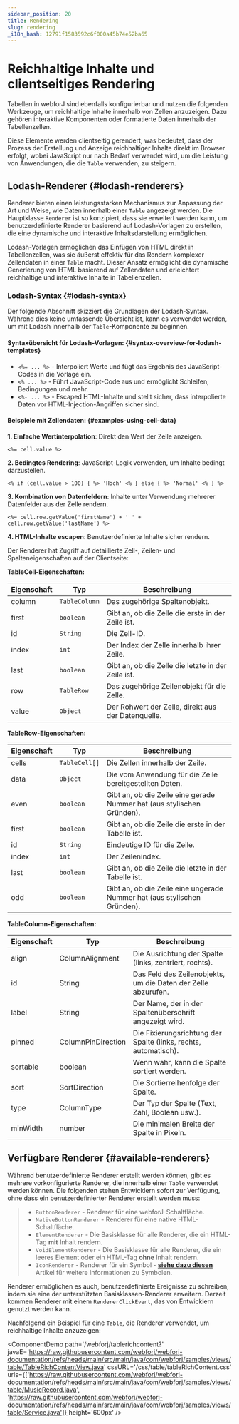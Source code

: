```yaml
---
sidebar_position: 20
title: Rendering
slug: rendering
_i18n_hash: 12791f1583592c6f000a45b74e52ba65
---
```

# Reichhaltige Inhalte und clientseitiges Rendering

Tabellen in webforJ sind ebenfalls konfigurierbar und nutzen die folgenden Werkzeuge, um reichhaltige Inhalte innerhalb von Zellen anzuzeigen. Dazu gehören interaktive Komponenten oder formatierte Daten innerhalb der Tabellenzellen.

Diese Elemente werden clientseitig gerendert, was bedeutet, dass der Prozess der Erstellung und Anzeige reichhaltiger Inhalte direkt im Browser erfolgt, wobei JavaScript nur nach Bedarf verwendet wird, um die Leistung von Anwendungen, die die `Table` verwenden, zu steigern.

## Lodash-Renderer {#lodash-renderers}

Renderer bieten einen leistungsstarken Mechanismus zur Anpassung der Art und Weise, wie Daten innerhalb einer `Table` angezeigt werden. Die Hauptklasse `Renderer` ist so konzipiert, dass sie erweitert werden kann, um benutzerdefinierte Renderer basierend auf Lodash-Vorlagen zu erstellen, die eine dynamische und interaktive Inhaltsdarstellung ermöglichen.

Lodash-Vorlagen ermöglichen das Einfügen von HTML direkt in Tabellenzellen, was sie äußerst effektiv für das Rendern komplexer Zellendaten in einer `Table` macht. Dieser Ansatz ermöglicht die dynamische Generierung von HTML basierend auf Zellendaten und erleichtert reichhaltige und interaktive Inhalte in Tabellenzellen.

### Lodash-Syntax {#lodash-syntax}

Der folgende Abschnitt skizziert die Grundlagen der Lodash-Syntax. Während dies keine umfassende Übersicht ist, kann es verwendet werden, um mit Lodash innerhalb der `Table`-Komponente zu beginnen.

#### Syntaxübersicht für Lodash-Vorlagen: {#syntax-overview-for-lodash-templates}

- `<%= ... %>` - Interpoliert Werte und fügt das Ergebnis des JavaScript-Codes in die Vorlage ein.
- `<% ... %>` - Führt JavaScript-Code aus und ermöglicht Schleifen, Bedingungen und mehr.
- `<%- ... %>` - Escaped HTML-Inhalte und stellt sicher, dass interpolierte Daten vor HTML-Injection-Angriffen sicher sind.

#### Beispiele mit Zellendaten: {#examples-using-cell-data}

**1. Einfache Wertinterpolation**: Direkt den Wert der Zelle anzeigen.

`<%= cell.value %>`

**2. Bedingtes Rendering**: JavaScript-Logik verwenden, um Inhalte bedingt darzustellen.

`<% if (cell.value > 100) { %> 'Hoch' <% } else { %> 'Normal' <% } %>`

**3. Kombination von Datenfeldern**: Inhalte unter Verwendung mehrerer Datenfelder aus der Zelle rendern.

`<%= cell.row.getValue('firstName') + ' ' + cell.row.getValue('lastName') %>`

**4. HTML-Inhalte escapen**: Benutzerdefinierte Inhalte sicher rendern.

Der Renderer hat Zugriff auf detaillierte Zell-, Zeilen- und Spalteneigenschaften auf der Clientseite:

**TableCell-Eigenschaften:**

|Eigenschaft	|Typ	|Beschreibung|
|-|-|-|
|column|`TableColumn`|Das zugehörige Spaltenobjekt.|
|first|`boolean`|Gibt an, ob die Zelle die erste in der Zeile ist.|
|id|`String`|Die Zell-ID.|
|index|`int`|Der Index der Zelle innerhalb ihrer Zeile.|
|last|`boolean`|Gibt an, ob die Zelle die letzte in der Zeile ist.|
|row|`TableRow`|Das zugehörige Zeilenobjekt für die Zelle.|
|value|`Object`|Der Rohwert der Zelle, direkt aus der Datenquelle.|

**TableRow-Eigenschaften:**

|Eigenschaft|Typ|Beschreibung|
|-|-|-|
|cells|`TableCell[]`|Die Zellen innerhalb der Zeile.|
|data|`Object`|Die vom Anwendung für die Zeile bereitgestellten Daten.|
|even|`boolean`|Gibt an, ob die Zeile eine gerade Nummer hat (aus stylischen Gründen).|
|first|`boolean`|Gibt an, ob die Zeile die erste in der Tabelle ist.|
|id|`String`|Eindeutige ID für die Zeile.|
|index|`int`|Der Zeilenindex.|
|last|`boolean`|Gibt an, ob die Zeile die letzte in der Tabelle ist.|
|odd|`boolean`|Gibt an, ob die Zeile eine ungerade Nummer hat (aus stylischen Gründen).|

**TableColumn-Eigenschaften:**

|Eigenschaft	|Typ	|Beschreibung|
|-|-|-|
|align|ColumnAlignment|Die Ausrichtung der Spalte (links, zentriert, rechts).|
|id|String|Das Feld des Zeilenobjekts, um die Daten der Zelle abzurufen.|
|label|String|Der Name, der in der Spaltenüberschrift angezeigt wird.|
|pinned|ColumnPinDirection|Die Fixierungsrichtung der Spalte (links, rechts, automatisch).|
|sortable|boolean|Wenn wahr, kann die Spalte sortiert werden.|
|sort|SortDirection|Die Sortierreihenfolge der Spalte.|
|type|ColumnType|Der Typ der Spalte (Text, Zahl, Boolean usw.).|
|minWidth|number|Die minimalen Breite der Spalte in Pixeln.|

## Verfügbare Renderer {#available-renderers}

Während benutzerdefinierte Renderer erstellt werden können, gibt es mehrere vorkonfigurierte Renderer, die innerhalb einer `Table` verwendet werden können. Die folgenden stehen Entwicklern sofort zur Verfügung, ohne dass ein benutzerdefinierter Renderer erstellt werden muss:

>- `ButtonRenderer` - Renderer für eine webforJ-Schaltfläche.
>- `NativeButtonRenderer` - Renderer für eine native HTML-Schaltfläche.
>- `ElementRenderer` - Die Basisklasse für alle Renderer, die ein HTML-Tag **mit** Inhalt rendern.
>- `VoidElementRenderer` - Die Basisklasse für alle Renderer, die ein leeres Element oder ein HTML-Tag **ohne** Inhalt rendern.
>- `IconRenderer` - Renderer für ein Symbol - **[siehe dazu diesen](../../components/icon)** Artikel für weitere Informationen zu Symbolen.

Renderer ermöglichen es auch, benutzerdefinierte Ereignisse zu schreiben, indem sie eine der unterstützten Basisklassen-Renderer erweitern. Derzeit kommen Renderer mit einem `RendererClickEvent`, das von Entwicklern genutzt werden kann.

Nachfolgend ein Beispiel für eine `Table`, die Renderer verwendet, um reichhaltige Inhalte anzuzeigen:

<ComponentDemo 
path='/webforj/tablerichcontent?' 
javaE='https://raw.githubusercontent.com/webforj/webforj-documentation/refs/heads/main/src/main/java/com/webforj/samples/views/table/TableRichContentView.java'
cssURL='/css/table/tableRichContent.css'
urls={['https://raw.githubusercontent.com/webforj/webforj-documentation/refs/heads/main/src/main/java/com/webforj/samples/views/table/MusicRecord.java', 
'https://raw.githubusercontent.com/webforj/webforj-documentation/refs/heads/main/src/main/java/com/webforj/samples/views/table/Service.java']}
height='600px'
/>

